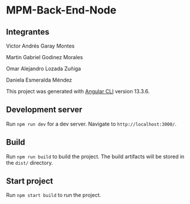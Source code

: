 # MPM-Back-End-Node

## Integrantes

Victor Andrés Garay Montes

Martin Gabriel Godinez Morales

Omar Alejandro Lozada Zuñiga

Daniela Esmeralda Méndez

This project was generated with [Angular CLI](https://github.com/angular/angular-cli) version 13.3.6.

## Development server

Run `npm run dev` for a dev server. Navigate to `http://localhost:3000/`.

## Build

Run `npm run build` to build the project. The build artifacts will be stored in the `dist/` directory.

## Start project

Run `npm start build` to run the project.

